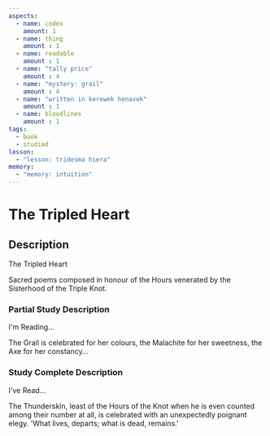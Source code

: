 ```yaml
---
aspects: 
  - name: codex
    amount: 1
  - name: thing
    amount : 1
  - name: readable
    amount : 1
  - name: "tally price"
    amount : 4
  - name: "mystery: grail"
    amount : 4
  - name: "written in kerewek henavek"
    amount : 1
  - name: bloodlines
    amount : 1
tags:
  - book
  - studied
lesson:
  - "lesson: tridesma hiera"
memory:
  - "memory: intuition"
---
```


# The Tripled Heart

## Description
The Tripled Heart

Sacred poems composed in honour of the Hours venerated by the Sisterhood of the Triple Knot.
### Partial Study Description
I'm Reading...

The Grail is celebrated for her colours, the Malachite for her sweetness, the Axe for her constancy…
### Study Complete Description
I've Read...

The Thunderskin, least of the Hours of the Knot when he is even counted among their number at all, is celebrated with an unexpectedly poignant elegy. 'What lives, departs; what is dead, remains.'
